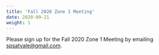 ```yaml
---
title: 'Fall 2020 Zone 1 Meeting'
date: 2020-09-21
weight: 1
---
```


Please sign up for the Fall 2020 Zone 1 Meeting by emailing [spsatyale@gmail.com](mailto:spsatyale@gmail.com).